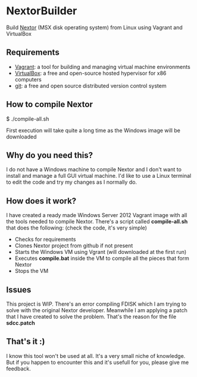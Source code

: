 # NextorBuilder
Build [Nextor](https://github.com/Konamiman/Nextor) (MSX disk operating system) from Linux using Vagrant and VirtualBox

## Requirements

* [Vagrant](https://www.vagrantup.com): a tool for building and managing virtual machine environments
* [VirtualBox](https://www.virtualbox.org): a free and open-source hosted hypervisor for x86 computers
* [git](https://git-scm.com): a free and open source distributed version control system 

## How to compile Nextor

$ ./compile-all.sh

First execution will take quite a long time as the Windows image will be downloaded

## Why do you need this?

I do not have a Windows machine to compile Nextor and I don't want to install and manage a full GUI
virtual machine. I'd like to use a Linux terminal to edit the code and try my changes as I normally do.

## How does it work?

I have created a ready made Windows Server 2012 Vagrant image with all the tools needed to compile Nextor.
There's a script called **compile-all.sh** that does the following: (check the code, it's very simple)

* Checks for requirements
* Clones Nextor project from github if not present
* Starts the Windows VM using Vgrant (will downloaded at the first run)
* Executes **compile.bat** inside the VM to compile all the pieces that form Nextor
* Stops the VM

## Issues

This project is WIP. There's an error compiling FDISK which I am trying to solve with the original Nextor developer.
Meanwhile I am applying a patch that I have created to solve the problem. That's the reason for the file **sdcc.patch**

## That's it :)

I know this tool won't be used at all. It's a very small niche of knowledge. But if you happen to encounter this
and it's usefull for you, please give me feedback.
